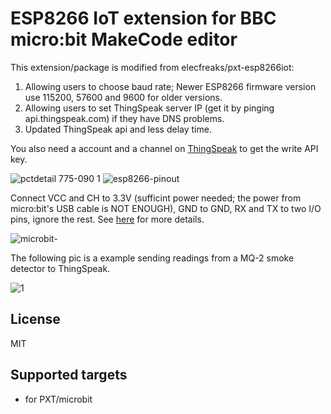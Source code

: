 # ESP8266 IoT extension for BBC micro:bit MakeCode editor

This extension/package is modified from elecfreaks/pxt-esp8266iot:
1. Allowing users to choose baud rate; Newer ESP8266 firmware version use 115200, 57600 and 9600 for older versions.
2. Allowing users to set ThingSpeak server IP (get it by pinging api.thingspeak.com) if they have DNS problems.
3. Updated ThingSpeak api and less delay time.

You also need a account and a channel on [ThingSpeak](https://thingspeak.com/) to get the write API key.

![pctdetail 775-090 1](https://user-images.githubusercontent.com/44191076/50425186-76ada780-08ac-11e9-956c-9ebd6be09bb2.jpg)
![esp8266-pinout](https://user-images.githubusercontent.com/44191076/50428909-fc097a00-08f5-11e9-91f1-921d1b957f29.png)

Connect VCC and CH to 3.3V (sufficint power needed; the power from micro:bit's USB cable is NOT ENOUGH), GND to GND, RX and TX to two I/O pins, ignore the rest. See [here](https://components101.com/wireless/esp8266-pinout-configuration-features-datasheet) for more details.

![microbit-](https://user-images.githubusercontent.com/44191076/50448851-838ad380-095e-11e9-86dc-99f6cb8af56c.png)

The following pic is a example sending readings from a MQ-2 smoke detector to ThingSpeak.

![1](https://user-images.githubusercontent.com/44191076/50448902-dc5a6c00-095e-11e9-9c7c-5f6c766732cd.jpg)

## License

MIT

## Supported targets

* for PXT/microbit
